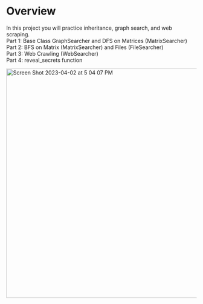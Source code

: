 # Overview
In this project you will practice inheritance, graph search, and web scraping. \
Part 1: Base Class GraphSearcher and DFS on Matrices (MatrixSearcher)\
Part 2: BFS on Matrix (MatrixSearcher) and Files (FileSearcher)\
Part 3: Web Crawling (WebSearcher)\
Part 4: reveal_secrets function




<img width="606" alt="Screen Shot 2023-04-02 at 5 04 07 PM" src="https://user-images.githubusercontent.com/124767674/229382477-91f8bde9-a79d-4c0c-8715-6736120ff182.png">

